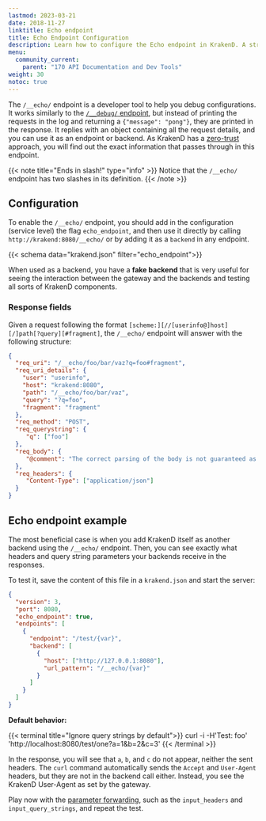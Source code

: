 ```yaml
---
lastmod: 2023-03-21
date: 2018-11-27
linktitle: Echo endpoint
title: Echo Endpoint Configuration
description: Learn how to configure the Echo endpoint in KrakenD. A straightforward way to test your API Gateway setup containing the details of a request.
menu:
  community_current:
    parent: "170 API Documentation and Dev Tools"
weight: 30
notoc: true
---
```

The `/__echo/` endpoint is a developer tool to help you debug configurations. It works similarly to the [`/__debug/` endpoint](/docs/endpoints/debug-endpoint/), but instead of printing the requests in the log and returning a `{"message": "pong"}`, they are printed in the response. It replies with an object containing all the request details, and you can use it as an endpoint or backend. As KrakenD has a [zero-trust](/docs/design/zero-trust/) approach, you will find out the exact information that passes through in this endpoint.

{{< note title="Ends in slash!" type="info" >}}
Notice that the `/__echo/` endpoint has two slashes in its definition.
{{< /note >}}

## Configuration
To enable the `/__echo/` endpoint, you should add in the configuration (service level) the flag `echo_endpoint`, and then use it directly by calling `http://krakend:8080/__echo/` or by adding it as a `backend` in any endpoint.

{{< schema data="krakend.json" filter="echo_endpoint">}}

When used as a backend, you have a **fake backend** that is very useful for seeing the interaction between the gateway and the backends and testing all sorts of KrakenD components.


### Response fields
Given a request following the format `[scheme:][//[userinfo@]host][/]path[?query][#fragment]`, the `/__echo/` endpoint will answer with the following structure:

```json
{
  "req_uri": "/__echo/foo/bar/vaz?q=foo#fragment",
  "req_uri_details": {
    "user": "userinfo",
    "host": "krakend:8080",
    "path": "/__echo/foo/bar/vaz",
    "query": "?q=foo",
    "fragment": "fragment"
  },
  "req_method": "POST",
  "req_querystring": {
     "q": ["foo"]
  },
  "req_body": {
     "@comment": "The correct parsing of the body is not guaranteed as its content is unknown (and even binary)"
  },
  "req_headers": {
     "Content-Type": ["application/json"]
  }
}
```

## Echo endpoint example
The most beneficial case is when you add KrakenD itself as another backend using the `/__echo/` endpoint. Then, you can see exactly what headers and query string parameters your backends receive in the responses.

To test it, save the content of this file in a `krakend.json` and start the server:

```json
{
  "version": 3,
  "port": 8080,
  "echo_endpoint": true,
  "endpoints": [
    {
      "endpoint": "/test/{var}",
      "backend": [
        {
          "host": ["http://127.0.0.1:8080"],
          "url_pattern": "/__echo/{var}"
        }
      ]
    }
  ]
}
```

**Default behavior:**

{{< terminal title="Ignore query strings by default">}}
curl -i -H'Test: foo' 'http://localhost:8080/test/one?a=1&b=2&c=3'
{{< /terminal >}}

In the response, you will see that `a`, `b`, and `c` do not appear, neither the sent headers. The `curl` command automatically sends the `Accept` and `User-Agent` headers, but they are not in the backend call either. Instead, you see the KrakenD User-Agent as set by the gateway.

Play now with the [parameter forwarding](/docs/endpoints/parameter-forwarding/), such as the `input_headers` and `input_query_strings`, and repeat the test.